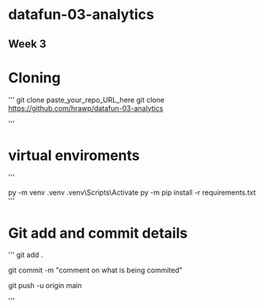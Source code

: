# datafun-03-analytics
## Week 3

# Cloning
'''
git clone paste_your_repo_URL_here
git clone https://github.com/hrawp/datafun-03-analytics

'''
# virtual enviroments

'''

py -m venv .venv
.venv\Scripts\Activate
py -m pip install -r requirements.txt
'''

# Git add and commit details
'''
git add .

git commit -m "comment on what is being commited"

git push -u origin main

'''